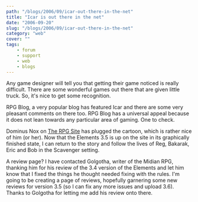 ```yaml
---
path: "/blogs/2006/09/icar-out-there-in-the-net"
title: "Icar is out there in the net"
date: "2006-09-20"
slug: "/blogs/2006/09/icar-out-there-in-the-net"
category: "web"
cover: ""
tags:
    - forum
    - support
    - web
    - blogs
---
```


Any game designer will tell you that getting their game noticed is really difficult. There are some wonderful games out there that are given little truck. So, it's nice to get some recognition.
		
RPG Blog, a very popular blog has featured Icar and there are some very pleasant comments on there too. RPG Blog has a universal appeal because it does not lean towards any particular area of gaming. One to check.

Dominus Nox on [The RPG Site](http://www.therpgsite.com/forums/showthread.php?t=1935) has plugged the cartoon, which is rather nice of him (or her). Now that the Elements 3.5 is up on the site in its graphically finished state, I can return to the story and follow the lives of Reg, Bakarak, Eric and Bob in the Scavenger setting.

A review page? I have contacted Golgotha, writer of the Midian RPG, thanking him for his review of the 3.4 version of the Elements and let him know that I fixed the things he thought needed fixing with the rules. I'm going to be creating a page of reviews, hopefully garnering some new reviews for version 3.5 (so I can fix any more issues and upload 3.6). Thanks to Golgotha for letting me add his review onto there.